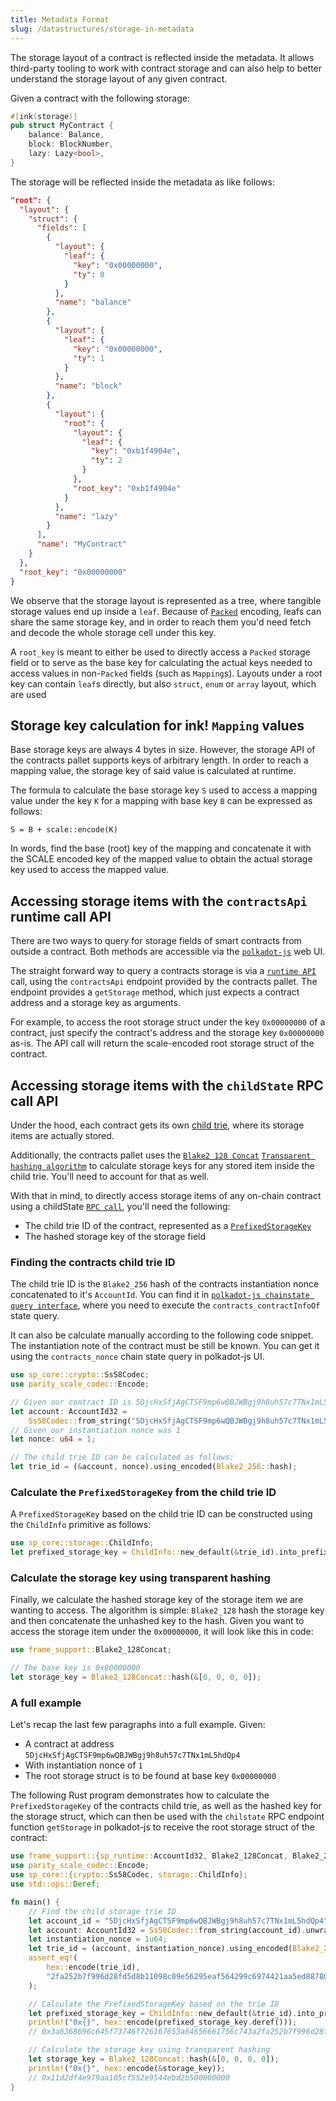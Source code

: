```yaml
---
title: Metadata Format
slug: /datastructures/storage-in-metadata
---
```


The storage layout of a contract is reflected inside the metadata. It allows third-party 
tooling to work with contract storage and can also help to better understand the storage 
layout of any given contract.

Given a contract with the following storage:

```rust
#[ink(storage)]
pub struct MyContract {
    balance: Balance,
    block: BlockNumber,
    lazy: Lazy<bool>,
}
```

The storage will be reflected inside the metadata as like follows:

```json
"root": {
  "layout": {
    "struct": {
      "fields": [
        {
          "layout": {
            "leaf": {
              "key": "0x00000000",
              "ty": 0
            }
          },
          "name": "balance"
        },
        {
          "layout": {
            "leaf": {
              "key": "0x00000000",
              "ty": 1
            }
          },
          "name": "block"
        },
        {
          "layout": {
            "root": {
              "layout": {
                "leaf": {
                  "key": "0xb1f4904e",
                  "ty": 2
                }
              },
              "root_key": "0xb1f4904e"
            }
          },
          "name": "lazy"
        }
      ],
      "name": "MyContract"
    }
  },
  "root_key": "0x00000000"
}
```

We observe that the storage layout is represented as a tree, where tangible storage values 
end up inside a `leaf`. Because of 
[`Packed`](https://docs.rs/ink_storage_traits/4.0.0-beta.1/ink_storage_traits/trait.Packed.html) 
encoding, leafs can share the same storage key, and 
in order to reach them you'd need fetch and decode the whole storage cell under this key.

A `root_key` is meant to either be used to directly access a `Packed` storage field 
or to serve as the base key for calculating the actual keys needed to access values in 
non-`Packed` fields (such as `Mapping`s).
Layouts under a root key can contain `leaf`s directly, but also `struct`, `enum` or `array` 
layout, which are used 

## Storage key calculation for ink! `Mapping` values

Base storage keys are always 4 bytes in size. However, the storage API of the contracts 
pallet supports keys of arbitrary length. In order to reach a mapping value, the storage 
key of said value is calculated at runtime.

The formula to calculate the base storage key `S` used to access a mapping value under the 
key `K` for a mapping with base key `B` can be expressed as follows:

```
S = B + scale::encode(K)
```
 
In words, find the base (root) key of the mapping and concatenate it with the 
SCALE encoded key of the mapped value to obtain the actual storage key used to 
access the mapped value.

## Accessing storage items with the `contractsApi` runtime call API

There are two ways to query for storage fields of smart contracts from outside a contract. 
Both methods are accessible via the [`polkadot-js`](https://polkadot.js.org/apps/) web UI.

The straight forward way to query a contracts storage is via a 
[`runtime API`](https://polkadot.js.org/apps/#/runtime) call, using the `contractsApi` 
endpoint provided by the contracts pallet. The endpoint provides a `getStorage` method, 
which just expects a contract address and a storage key as arguments.

For example, to access the root storage struct under the key `0x00000000` of a contract, 
just specify the contract's address and the storage key `0x00000000` as-is. The API call 
will return the scale-encoded root storage struct of the contract.

## Accessing storage items with the `childState` RPC call API

Under the hood, each contract gets its own
[child trie](https://paritytech.github.io/substrate/master/frame_support/storage/child/index.html), where its storage items are actually stored.

Additionally, the contracts pallet uses the
[`Blake2 128 Concat`](https://paritytech.github.io/substrate/master/frame_support/struct.Blake2_128Concat.html) 
[`Transparent hashing algorithm`](https://docs.substrate.io/build/runtime-storage/#transparent-hashing-algorithms) 
to calculate storage keys for any stored item inside the child trie.
You'll need to account for that as well.

With that in mind, to directly access storage items of any on-chain contract using a 
childState [`RPC call`](https://polkadot.js.org/apps/#/rpc), you'll need the following:
- The child trie ID of the contract, represented as a [`PrefixedStorageKey`](https://docs.rs/sp-storage/10.0.0/sp_storage/struct.PrefixedStorageKey.html)
- The hashed storage key of the storage field

### Finding the contracts child trie ID

The child trie ID is the `Blake2_256` hash of the contracts instantiation nonce
concatenated to it's `AccountId`. You can find it in [`polkadot-js chainstate query interface`](https://polkadot.js.org/apps/#/chainstate), where you need to execute the
`contracts_contractInfoOf` state query.

It can also be calculate manually according to the following code snippet. The 
instantiation note of the contract must be still be known. You can get it using the 
`contracts_nonce` chain state query in polkadot-js UI.

```rust
use sp_core::crypto::Ss58Codec;
use parity_scale_codec::Encode;

// Given our contract ID is 5DjcHxSfjAgCTSF9mp6wQBJWBgj9h8uh57c7TNx1mL5hdQp4
let account: AccountId32 =
    Ss58Codec::from_string("5DjcHxSfjAgCTSF9mp6wQBJWBgj9h8uh57c7TNx1mL5hdQp4").unwrap();
// Given our instantiation nonce was 1
let nonce: u64 = 1;

// The child trie ID can be calculated as follows:
let trie_id = (&account, nonce).using_encoded(Blake2_256::hash);
```

### Calculate the `PrefixedStorageKey` from the child trie ID
A `PrefixedStorageKey` based on the child trie ID can be constructed using the `ChildInfo` 
primitive as follows:

```rust
use sp_core::storage::ChildInfo;
let prefixed_storage_key = ChildInfo::new_default(&trie_id).into_prefixed_storage_key();
```

### Calculate the storage key using transparent hashing

Finally, we calculate the hashed storage key of the storage item we are wanting to access.
The algorithm is simple: `Blake2_128` hash the storage key and then concatenate the unhashed 
key to the hash. Given you want to access the storage item under the `0x00000000`,
it will look like this in code:

```rust
use frame_support::Blake2_128Concat;

// The base key is 0x00000000
let storage_key = Blake2_128Concat::hash(&[0, 0, 0, 0]);
```

### A full example

Let's recap the last few paragraphs into a full example. Given:

* A contract at address `5DjcHxSfjAgCTSF9mp6wQBJWBgj9h8uh57c7TNx1mL5hdQp4`
* With instantiation nonce of `1`
* The root storage struct is to be found at base key `0x00000000`

The following Rust program demonstrates how to calculate the `PrefixedStorageKey` of the 
contracts child trie, as well as the hashed key for the storage struct, which can then be 
used with the `chilstate` RPC endpoint function `getStorage` in polkadot-js to receive 
the root storage struct of the contract:

```rust
use frame_support::{sp_runtime::AccountId32, Blake2_128Concat, Blake2_256, StorageHasher};
use parity_scale_codec::Encode;
use sp_core::{crypto::Ss58Codec, storage::ChildInfo};
use std::ops::Deref;

fn main() {
    // Find the child storage trie ID
    let account_id = "5DjcHxSfjAgCTSF9mp6wQBJWBgj9h8uh57c7TNx1mL5hdQp4";
    let account: AccountId32 = Ss58Codec::from_string(account_id).unwrap();
    let instantiation_nonce = 1u64;
    let trie_id = (account, instantiation_nonce).using_encoded(Blake2_256::hash);
    assert_eq!(
        hex::encode(trie_id),
        "2fa252b7f996d28fd5d8b11098c09e56295eaf564299c6974421aa5ed887803b"
    );

    // Calculate the PrefixedStorageKey based on the trie ID
    let prefixed_storage_key = ChildInfo::new_default(&trie_id).into_prefixed_storage_key();
    println!("0x{}", hex::encode(prefixed_storage_key.deref()));
    // 0x3a6368696c645f73746f726167653a64656661756c743a2fa252b7f996d28fd5d8b11098c09e56295eaf564299c6974421aa5ed887803b

    // Calculate the storage key using transparent hashing
    let storage_key = Blake2_128Concat::hash(&[0, 0, 0, 0]);
    println!("0x{}", hex::encode(&storage_key));
    // 0x11d2df4e979aa105cf552e9544ebd2b500000000
}
```
